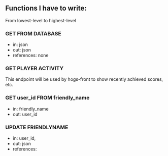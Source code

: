 ## Functions I have to write:

From lowest-level to highest-level

### GET FROM DATABASE

- in: json
- out: json
- references: none

### GET PLAYER ACTIVITY

This endpoint will be used by hogs-front to show recently achieved scores, etc.

### GET user_id FROM friendly_name

- in: friendly_name
- out: user_id


### UPDATE FRIENDLYNAME

- in: user_id, 
- out: json
- references: 

